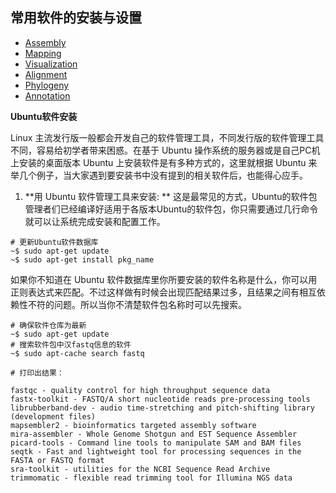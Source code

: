 ## 常用软件的安装与设置

* [Assembly](assembly.md)
* [Mapping](mapping.md)
* [Visualization](visualization.md)
* [Alignment](alignment.md)
* [Phylogeny](phylogeny.md)
* [Annotation](annotation.md)

**Ubuntu软件安装**

Linux 主流发行版一般都会开发自己的软件管理工具，不同发行版的软件管理工具不同，容易给初学者带来困惑。在基于 Ubuntu 操作系统的服务器或是自己PC机上安装的桌面版本 Ubuntu 上安装软件是有多种方式的，这里就根据 Ubuntu 来举几个例子，当大家遇到要安装书中没有提到的相关软件后，也能得心应手。

1. **用 Ubuntu 软件管理工具来安装: **
这是最常见的方式，Ubuntu的软件包管理者们已经编译好适用于各版本Ubuntu的软件包，你只需要通过几行命令就可以让系统完成安装和配置工作。
```
# 更新Ubuntu软件数据库
~$ sudo apt-get update
~$ sudo apt-get install pkg_name
```

如果你不知道在 Ubuntu 软件数据库里你所要安装的软件名称是什么，你可以用正则表达式来匹配。不过这样做有时候会出现匹配结果过多，且结果之间有相互依赖性不符的问题。所以当你不清楚软件包名称时可以先搜索。
```
# 确保软件仓库为最新
~$ sudo apt-get update
# 搜索软件包中汉fastq信息的软件
~$ sudo apt-cache search fastq

# 打印出结果：

fastqc - quality control for high throughput sequence data
fastx-toolkit - FASTQ/A short nucleotide reads pre-processing tools
librubberband-dev - audio time-stretching and pitch-shifting library (development files)
mapsembler2 - bioinformatics targeted assembly software
mira-assembler - Whole Genome Shotgun and EST Sequence Assembler
picard-tools - Command line tools to manipulate SAM and BAM files
seqtk - Fast and lightweight tool for processing sequences in the FASTA or FASTQ format
sra-toolkit - utilities for the NCBI Sequence Read Archive
trimmomatic - flexible read trimming tool for Illumina NGS data
```


